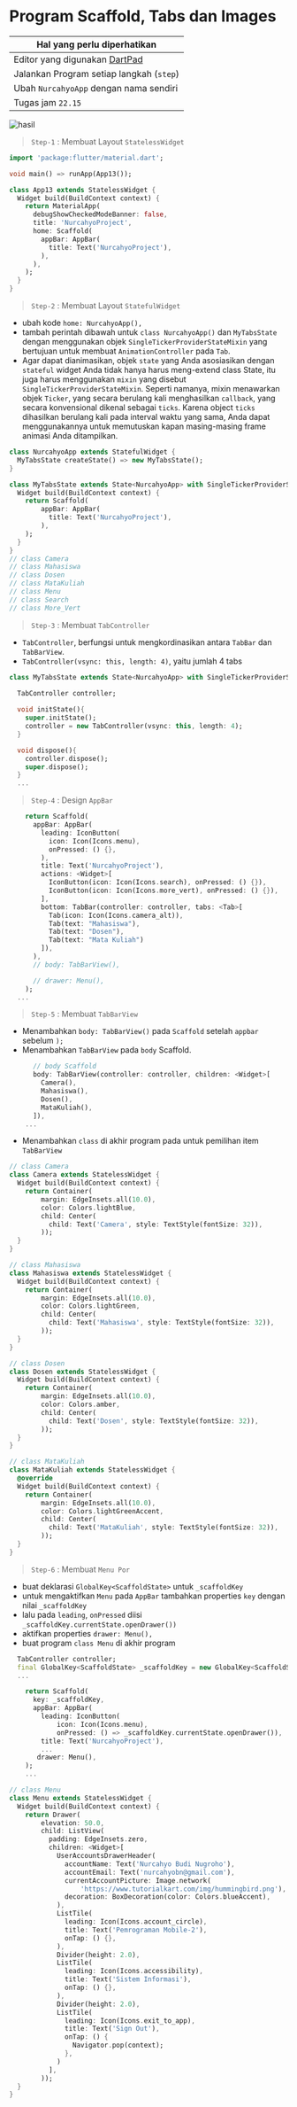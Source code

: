 # Program Scaffold, Tabs dan Images 

Hal yang perlu diperhatikan |
------------ |
Editor yang digunakan [DartPad](http://dartpad.dartlang.org) |
Jalankan Program setiap langkah (`step`) |
Ubah `NurcahyoApp` dengan nama sendiri |
Tugas jam `22.15` |

![hasil](/flutter-tabs.gif)

> `Step-1` : Membuat Layout `StatelessWidget`

```dart
import 'package:flutter/material.dart';

void main() => runApp(App13());

class App13 extends StatelessWidget {
  Widget build(BuildContext context) {
    return MaterialApp(
      debugShowCheckedModeBanner: false,
      title: 'NurcahyoProject',
      home: Scaffold(
        appBar: AppBar(
          title: Text('NurcahyoProject'),
        ),
      ),
    );
  }
}
```

> `Step-2` : Membuat Layout `StatefulWidget`

- ubah kode `home: NurcahyoApp(),`
- tambah perintah dibawah untuk `class NurcahyoApp()` dan `MyTabsState` dengan menggunakan objek `SingleTickerProviderStateMixin` yang bertujuan untuk membuat `AnimationController` pada `Tab`.
- Agar dapat dianimasikan, objek `state` yang Anda asosiasikan dengan `stateful` widget Anda tidak hanya harus meng-extend class State, itu juga harus menggunakan `mixin` yang disebut `SingleTickerProviderStateMixin`. Seperti namanya, mixin menawarkan objek `Ticker`, yang secara berulang kali menghasilkan `callback`, yang secara konvensional dikenal sebagai `ticks`. Karena object `ticks` dihasilkan berulang kali pada interval waktu yang sama, Anda dapat menggunakannya untuk memutuskan kapan masing-masing frame animasi Anda ditampilkan.
  
```dart
class NurcahyoApp extends StatefulWidget {
  MyTabsState createState() => new MyTabsState();
}

class MyTabsState extends State<NurcahyoApp> with SingleTickerProviderStateMixin {
  Widget build(BuildContext context) {
    return Scaffold(
        appBar: AppBar(
          title: Text('NurcahyoProject'),
        ),
    );
  }
}
// class Camera
// class Mahasiswa
// class Dosen
// class MataKuliah
// class Menu
// class Search
// class More_Vert
```

> `Step-3` :  Membuat `TabController`

- `TabController`, berfungsi untuk mengkordinasikan antara `TabBar` dan `TabBarView`.
- `TabController(vsync: this, length: 4)`, yaitu jumlah 4 tabs

```dart
class MyTabsState extends State<NurcahyoApp> with SingleTickerProviderStateMixin {
  
  TabController controller;

  void initState(){
    super.initState();
    controller = new TabController(vsync: this, length: 4);
  }

  void dispose(){
    controller.dispose();
    super.dispose();
  }
  ... 
```

> `Step-4` : Design `AppBar`

```dart
    return Scaffold(
      appBar: AppBar(
        leading: IconButton(
          icon: Icon(Icons.menu),
          onPressed: () {},
        ),
        title: Text('NurcahyoProject'),
        actions: <Widget>[
          IconButton(icon: Icon(Icons.search), onPressed: () {}),
          IconButton(icon: Icon(Icons.more_vert), onPressed: () {}),
        ],
        bottom: TabBar(controller: controller, tabs: <Tab>[
          Tab(icon: Icon(Icons.camera_alt)),
          Tab(text: "Mahasiswa"),
          Tab(text: "Dosen"),
          Tab(text: "Mata Kuliah")
        ]),
      ),
      // body: TabBarView(),

      // drawer: Menu(),
    );
  ...
```

> `Step-5` : Membuat  `TabBarView` 

- Menambahkan `body: TabBarView()` pada `Scaffold` setelah `appbar` sebelum `);`
- Menambahkan `TabBarView` pada `body` Scaffold.

```dart
      // body Scaffold
      body: TabBarView(controller: controller, children: <Widget>[
        Camera(),
        Mahasiswa(),
        Dosen(),
        MataKuliah(),
      ]),
    ...
```

- Menambahkan `class` di akhir program pada untuk pemilihan item `TabBarView`

```dart
// class Camera
class Camera extends StatelessWidget {
  Widget build(BuildContext context) {
    return Container(
        margin: EdgeInsets.all(10.0),
        color: Colors.lightBlue,
        child: Center(
          child: Text('Camera', style: TextStyle(fontSize: 32)),
        ));
  }
}

// class Mahasiswa
class Mahasiswa extends StatelessWidget {
  Widget build(BuildContext context) {
    return Container(
        margin: EdgeInsets.all(10.0),
        color: Colors.lightGreen,
        child: Center(
          child: Text('Mahasiswa', style: TextStyle(fontSize: 32)),
        ));
  }
}

// class Dosen
class Dosen extends StatelessWidget {
  Widget build(BuildContext context) {
    return Container(
        margin: EdgeInsets.all(10.0),
        color: Colors.amber,
        child: Center(
          child: Text('Dosen', style: TextStyle(fontSize: 32)),
        ));
  }
}

// class MataKuliah
class MataKuliah extends StatelessWidget {
  @override
  Widget build(BuildContext context) {
    return Container(
        margin: EdgeInsets.all(10.0),
        color: Colors.lightGreenAccent,
        child: Center(
          child: Text('MataKuliah', style: TextStyle(fontSize: 32)),
        ));
  }
}
```


> `Step-6` : Membuat  `Menu Por`

- buat deklarasi `GlobalKey<ScaffoldState>` untuk `_scaffoldKey`
- untuk mengaktifkan `Menu` pada `AppBar` tambahkan properties `key` dengan nilai `_scaffoldKey`
- lalu pada `leading`, `onPressed` diisi  `_scaffoldKey.currentState.openDrawer())` 
- aktifkan properties `drawer: Menu(),`
- buat program `class Menu` di akhir program

```dart
  TabController controller;
  final GlobalKey<ScaffoldState> _scaffoldKey = new GlobalKey<ScaffoldState>();
  ...
```

```dart
    return Scaffold(
      key: _scaffoldKey,
      appBar: AppBar(
        leading: IconButton(
            icon: Icon(Icons.menu),
            onPressed: () => _scaffoldKey.currentState.openDrawer()),
        title: Text('NurcahyoProject'),
        ...
       drawer: Menu(),
    );
    ...
```

```dart
// class Menu
class Menu extends StatelessWidget {
  Widget build(BuildContext context) {
    return Drawer(
        elevation: 50.0,
        child: ListView(
          padding: EdgeInsets.zero,
          children: <Widget>[
            UserAccountsDrawerHeader(
              accountName: Text('Nurcahyo Budi Nugroho'),
              accountEmail: Text('nurcahyobn@gmail.com'),
              currentAccountPicture: Image.network(
                  'https://www.tutorialkart.com/img/hummingbird.png'),
              decoration: BoxDecoration(color: Colors.blueAccent),
            ),
            ListTile(
              leading: Icon(Icons.account_circle),
              title: Text('Pemrograman Mobile-2'),
              onTap: () {},
            ),
            Divider(height: 2.0),
            ListTile(
              leading: Icon(Icons.accessibility),
              title: Text('Sistem Informasi'),
              onTap: () {},
            ),
            Divider(height: 2.0),
            ListTile(
              leading: Icon(Icons.exit_to_app),
              title: Text('Sign Out'),
              onTap: () {
                Navigator.pop(context);
              },
            )
          ],
        ));
  }
}
```
